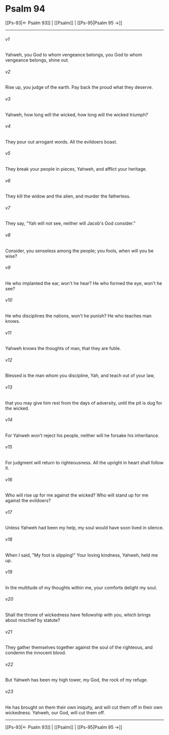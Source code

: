 # Psalm 94

[[Ps-93|← Psalm 93]] | [[Psalm]] | [[Ps-95|Psalm 95 →]]
***



###### v1 
Yahweh, you God to whom vengeance belongs, you God to whom vengeance belongs, shine out. 

###### v2 
Rise up, you judge of the earth. Pay back the proud what they deserve. 

###### v3 
Yahweh, how long will the wicked, how long will the wicked triumph? 

###### v4 
They pour out arrogant words. All the evildoers boast. 

###### v5 
They break your people in pieces, Yahweh, and afflict your heritage. 

###### v6 
They kill the widow and the alien, and murder the fatherless. 

###### v7 
They say, "Yah will not see, neither will Jacob's God consider." 

###### v8 
Consider, you senseless among the people; you fools, when will you be wise? 

###### v9 
He who implanted the ear, won't he hear? He who formed the eye, won't he see? 

###### v10 
He who disciplines the nations, won't he punish? He who teaches man knows. 

###### v11 
Yahweh knows the thoughts of man, that they are futile. 

###### v12 
Blessed is the man whom you discipline, Yah, and teach out of your law, 

###### v13 
that you may give him rest from the days of adversity, until the pit is dug for the wicked. 

###### v14 
For Yahweh won't reject his people, neither will he forsake his inheritance. 

###### v15 
For judgment will return to righteousness. All the upright in heart shall follow it. 

###### v16 
Who will rise up for me against the wicked? Who will stand up for me against the evildoers? 

###### v17 
Unless Yahweh had been my help, my soul would have soon lived in silence. 

###### v18 
When I said, "My foot is slipping!" Your loving kindness, Yahweh, held me up. 

###### v19 
In the multitude of my thoughts within me, your comforts delight my soul. 

###### v20 
Shall the throne of wickedness have fellowship with you, which brings about mischief by statute? 

###### v21 
They gather themselves together against the soul of the righteous, and condemn the innocent blood. 

###### v22 
But Yahweh has been my high tower, my God, the rock of my refuge. 

###### v23 
He has brought on them their own iniquity, and will cut them off in their own wickedness. Yahweh, our God, will cut them off.

***
[[Ps-93|← Psalm 93]] | [[Psalm]] | [[Ps-95|Psalm 95 →]]
